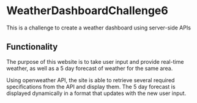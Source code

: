 # WeatherDashboardChallenge6
This is a challenge to create a weather dashboard using server-side APIs

## Functionality
The purpose of this website is to take user input and provide real-time weather, as well as a 5 day forecast of weather for the same area.

Using openweather API, the site is able to retrieve several required specifications from the API and display them.  The 5 day forecast is displayed dynamically in a format that updates with the new user input. 
